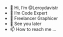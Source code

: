 - 👋 Hi, I’m @Leroydavistr
- 👀 I’m Code Expert
- 🌱 Freelancer Graphicer
- 💞️ See you later
- 📫 How to reach me ...

<!---
Leroydavistr/Leroydavistr is a ✨ special ✨ repository because its `README.md` (this file) appears on your GitHub profile.
You can click the Preview link to take a look at your changes.
--->
